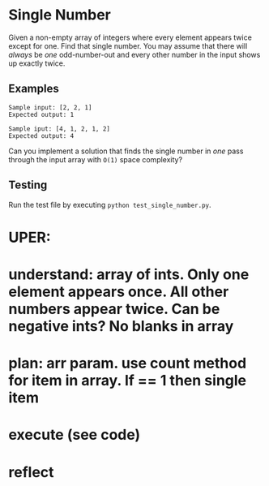 # Single Number

Given a non-empty array of integers where every element appears twice except for one. Find that single number. You may assume that there will _always_ be _one_ odd-number-out and every other number in the input shows up exactly twice.

## Examples

```
Sample input: [2, 2, 1]
Expected output: 1
```

```
Sample iput: [4, 1, 2, 1, 2]
Expected output: 4
```

Can you implement a solution that finds the single number in _one_ pass through the input array with `O(1)` space complexity?

## Testing

Run the test file by executing `python test_single_number.py`.

# UPER:

# understand: array of ints. Only one element appears once. All other numbers appear twice. Can be negative ints? No blanks in array

# plan: arr param. use count method for item in array. If == 1 then single item

# execute (see code)

# reflect
